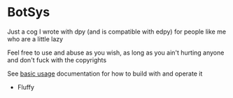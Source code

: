 # BotSys
Just a cog I wrote with dpy (and is compatible with edpy) for people like me who are a little lazy 

Feel free to use and abuse as you wish, as long as you ain't hurting anyone and don't fuck with the copyrights

See [basic usage](https://github.com/ImpishDeathTech/BotSys/blob/master/doc/USEAGE.md) documentation for how to build with and operate it

- Fluffy

